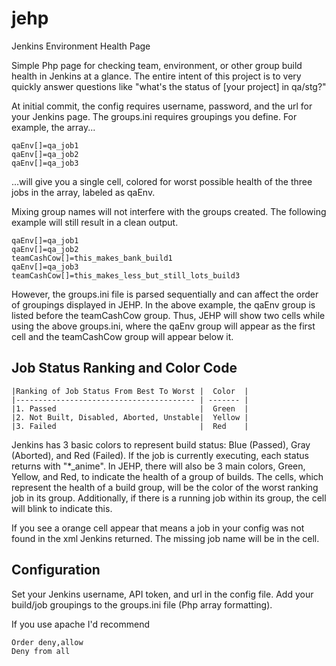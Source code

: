 jehp
====

Jenkins Environment Health Page

Simple Php page for checking team, environment, or other group build health in Jenkins at a glance.
The entire intent of this project is to very quickly answer questions like "what's the status of [your project] in qa/stg?"

At initial commit, the config requires username, password, and the url for your Jenkins page.
The groups.ini requires groupings you define. For example, the array...
```
qaEnv[]=qa_job1
qaEnv[]=qa_job2
qaEnv[]=qa_job3
```
...will give you a single cell, colored for worst possible health of the three jobs in the array, labeled as qaEnv.


Mixing group names will not interfere with the groups created. The following example will still result in a clean output.
```
qaEnv[]=qa_job1
qaEnv[]=qa_job2
teamCashCow[]=this_makes_bank_build1
qaEnv[]=qa_job3
teamCashCow[]=this_makes_less_but_still_lots_build3
```
However, the groups.ini file is parsed sequentially and can affect the order of groupings displayed in JEHP.
In the above example, the qaEnv group is listed before the teamCashCow group.
Thus, JEHP will show two cells while using the above groups.ini, where the qaEnv group will appear as the first cell and the teamCashCow group will appear below it.


Job Status Ranking and Color Code
---------------------------------
```
|Ranking of Job Status From Best To Worst |  Color  |
|---------------------------------------- | ------- |
|1. Passed                                |  Green  | 
|2. Not Built, Disabled, Aborted, Unstable|  Yellow |
|3. Failed                                |  Red    |
```

Jenkins has 3 basic colors to represent build status: Blue (Passed), Gray (Aborted), and Red (Failed). If the job is currently executing, each status returns with "*_anime".
In JEHP, there will also be 3 main colors, Green, Yellow, and Red, to indicate the health of a group of builds. The cells, which represent the health of a build group, will be the color of the worst ranking job in its group. Additionally, if there is a running job within its group, the cell will blink to indicate this.

If you see a orange cell appear that means a job in your config was not found in the xml Jenkins returned. The missing job name will be in the cell.

Configuration
-------------
Set your Jenkins username, API token, and url in the config file.
Add your build/job groupings to the groups.ini file (Php array formatting).

If you use apache I'd recommend
```
Order deny,allow
Deny from all
```
